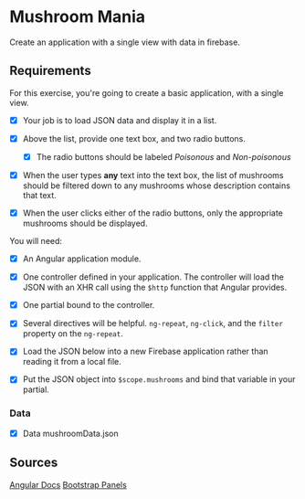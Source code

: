 # Mushroom Mania
Create an application with a single view with data in firebase.


## Requirements

For this exercise, you're going to create a basic application, with a single view. 
- [X] Your job is to load  JSON data and display it in a list. 
- [X] Above the list, provide one text box, and two radio buttons.
	- [X] The radio buttons should be labeled *Poisonous* and *Non-poisonous*

- [X] When the user types **any** text into the text box, the list of mushrooms should be filtered down to any mushrooms whose description contains that text.

- [X] When the user clicks either of the radio buttons, only the appropriate mushrooms should be displayed.

You will need:

- [X] An Angular application module.

- [X] One controller defined in your application. The controller will load the JSON with an XHR call using the `$http` function that Angular provides.
- [X] One partial bound to the controller.

- [X] Several directives will be helpful. `ng-repeat`, `ng-click`, and the `filter` property on the `ng-repeat`.

- [X] Load the JSON below into a new Firebase application rather than reading it from a local file.

- [X] Put the JSON object into `$scope.mushrooms` and bind that variable in your partial.

### Data
- [X] Data mushroomData.json

## Sources
[Angular Docs](https://docs.angularjs.org/guide)
[Bootstrap Panels](https://www.w3schools.com/Bootstrap/bootstrap_panels.asp)






